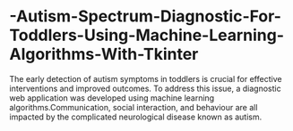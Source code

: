 # -Autism-Spectrum-Diagnostic-For-Toddlers-Using-Machine-Learning-Algorithms-With-Tkinter
The early detection of autism symptoms in toddlers is crucial for effective interventions and improved outcomes. To address this issue, a diagnostic web application was developed using machine learning algorithms.Communication, social interaction, and behaviour are all impacted by the complicated neurological disease known as autism.
